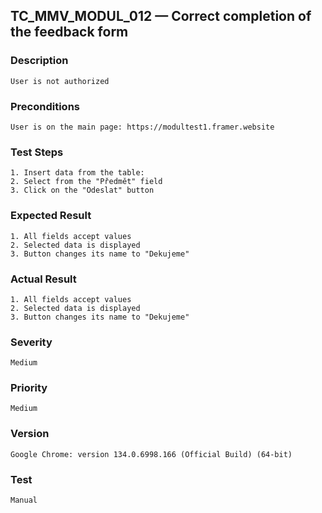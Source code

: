 ## TC_MMV_MODUL_012 — Correct completion of the feedback form

### Description
    User is not authorized

### Preconditions
    User is on the main page: https://modultest1.framer.website

### Test Steps
    1. Insert data from the table:
    2. Select from the "Předmět" field
    3. Click on the "Odeslat" button

### Expected Result
    1. All fields accept values
    2. Selected data is displayed
    3. Button changes its name to "Dekujeme"

### Actual Result
    1. All fields accept values
    2. Selected data is displayed
    3. Button changes its name to "Dekujeme"

### Severity
    Medium

### Priority
    Medium

### Version
    Google Chrome: version 134.0.6998.166 (Official Build) (64-bit)

### Test
    Manual
